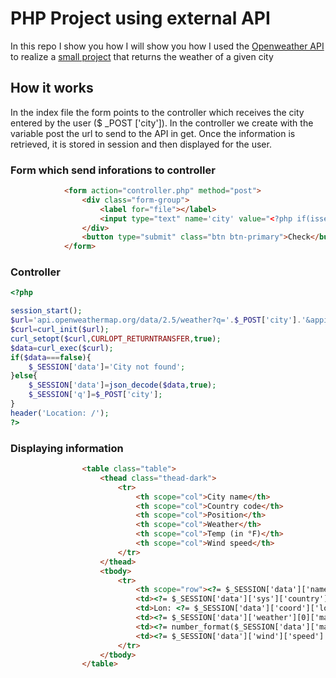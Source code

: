 # PHP Project using external API

In this repo I show you how I will show you how I used the [Openweather API](https://openweathermap.org/api "Go to Openweather") to realize a [small project]() that returns the weather of a given city

## How it works

In the index file the form points to the controller which receives the city entered by the user ($ \_POST ['city']). In the controller we create with the variable post the url to send to the API in get. Once the information is retrieved, it is stored in session and then displayed for the user.

### Form which send inforations to controller

```HTML
            <form action="controller.php" method="post">
                <div class="form-group">
                    <label for="file"></label>
                    <input type="text" name='city' value="<?php if(isset($_SESSION['q'])) {echo $_SESSION['q'];}?>" class="form-control" required>
                </div>
                <button type="submit" class="btn btn-primary">Check</button>
            </form>
```

### Controller

```PHP
<?php

session_start();
$url='api.openweathermap.org/data/2.5/weather?q='.$_POST['city'].'&appid={my-api-key}';
$curl=curl_init($url);
curl_setopt($curl,CURLOPT_RETURNTRANSFER,true);
$data=curl_exec($curl);
if($data===false){
    $_SESSION['data']='City not found';
}else{
    $_SESSION['data']=json_decode($data,true);
    $_SESSION['q']=$_POST['city'];
}
header('Location: /');
?>
```

### Displaying information

```HTML
                <table class="table">
                    <thead class="thead-dark">
                        <tr>
                            <th scope="col">City name</th>
                            <th scope="col">Country code</th>
                            <th scope="col">Position</th>
                            <th scope="col">Weather</th>
                            <th scope="col">Temp (in °F)</th>
                            <th scope="col">Wind speed</th>
                        </tr>
                    </thead>
                    <tbody>
                        <tr>
                            <th scope="row"><?= $_SESSION['data']['name'] ?></th>
                            <td><?= $_SESSION['data']['sys']['country'] ?></td>
                            <td>Lon: <?= $_SESSION['data']['coord']['lon'] ?> | Lat: <?= $_SESSION['data']['coord']['lat'] ?></td>
                            <td><?= $_SESSION['data']['weather'][0]['main'] ?> : <?= $_SESSION['data']['weather'][0]['description'] ?></td>
                            <td><?= number_format($_SESSION['data']['main']['temp'] , 2, ',', '.') ?></td>
                            <td><?= $_SESSION['data']['wind']['speed'] ?></td>
                        </tr>
                    </tbody>
                </table>
```
